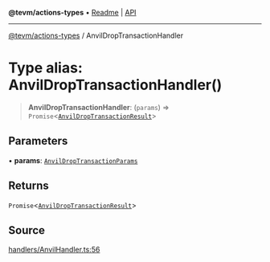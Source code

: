 **@tevm/actions-types** • [Readme](../README.md) \| [API](../globals.md)

***

[@tevm/actions-types](../README.md) / AnvilDropTransactionHandler

# Type alias: AnvilDropTransactionHandler()

> **AnvilDropTransactionHandler**: (`params`) => `Promise`\<[`AnvilDropTransactionResult`](AnvilDropTransactionResult.md)\>

## Parameters

• **params**: [`AnvilDropTransactionParams`](AnvilDropTransactionParams.md)

## Returns

`Promise`\<[`AnvilDropTransactionResult`](AnvilDropTransactionResult.md)\>

## Source

[handlers/AnvilHandler.ts:56](https://github.com/evmts/tevm-monorepo/blob/main/packages/actions-types/src/handlers/AnvilHandler.ts#L56)
